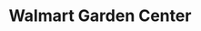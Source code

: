 ---
title: "Walmart Garden Center"
url: /glendale/walmart-garden-center-north-95th-avenue/
shop: Garten-Center
---